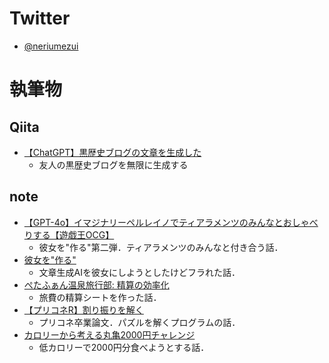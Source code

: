 # Twitter
- [@neriumezui](https://x.com/neriumezui)
# 執筆物
## Qiita
- [【ChatGPT】黒歴史ブログの文章を生成した](https://qiita.com/neriumezui/items/5ab61b8c848f48c8a207)
  - 友人の黒歴史ブログを無限に生成する
## note
- [【GPT-4o】イマジナリーペルレイノでティアラメンツのみんなとおしゃべりする【遊戯王OCG】](https://note.com/neriumezui/n/n0d6c24ea92f2)
  - 彼女を"作る"第二弾．ティアラメンツのみんなと付き合う話．
- [彼女を"作る"](https://note.com/neriumezui/n/nf81b6de3deac)
  - 文章生成AIを彼女にしようとしたけどフラれた話．
- [ぺたふぁん温泉旅行部: 精算の効率化](https://note.com/neriumezui/n/n49ac8d32454e)
  - 旅費の精算シートを作った話．
- [【プリコネR】割り振りを解く](https://note.com/neriumezui/n/n2e9e776dba85)
  - プリコネ卒業論文．パズルを解くプログラムの話．
- [カロリーから考える丸亀2000円チャレンジ](https://note.com/neriumezui/n/n4e40d9e2821a)
  - 低カロリーで2000円分食べようとする話．